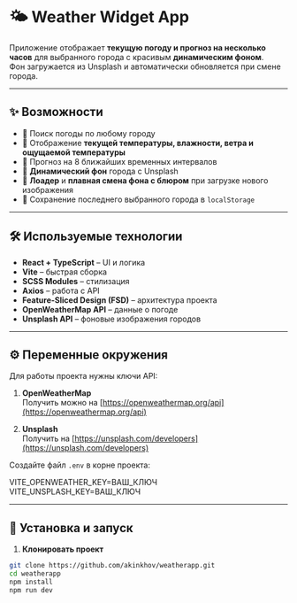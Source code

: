 # 🌤 Weather Widget App

Приложение отображает **текущую погоду и прогноз на несколько часов** для выбранного города с красивым **динамическим фоном**.  
Фон загружается из Unsplash и автоматически обновляется при смене города.

---

## ✨ Возможности

- 🔹 Поиск погоды по любому городу  
- 🔹 Отображение **текущей температуры, влажности, ветра и ощущаемой температуры**  
- 🔹 Прогноз на 8 ближайших временных интервалов  
- 🔹 **Динамический фон** города с Unsplash  
- 🔹 **Лоадер** и **плавная смена фона с блюром** при загрузке нового изображения  
- 🔹 Сохранение последнего выбранного города в `localStorage`  

---

## 🛠 Используемые технологии

- **React + TypeScript** – UI и логика
- **Vite** – быстрая сборка
- **SCSS Modules** – стилизация
- **Axios** – работа с API
- **Feature-Sliced Design (FSD)** – архитектура проекта
- **OpenWeatherMap API** – данные о погоде
- **Unsplash API** – фоновые изображения городов

---

## ⚙️ Переменные окружения

Для работы проекта нужны ключи API:  

1. **OpenWeatherMap**  
   Получить можно на [https://openweathermap.org/api](https://openweathermap.org/api)  

2. **Unsplash**  
   Получить на [https://unsplash.com/developers](https://unsplash.com/developers)

Создайте файл `.env` в корне проекта:

VITE_OPENWEATHER_KEY=ВАШ_КЛЮЧ
VITE_UNSPLASH_KEY=ВАШ_КЛЮЧ

---

## 🚀 Установка и запуск

1. **Клонировать проект**

```bash
git clone https://github.com/akinkhov/weatherapp.git
cd weatherapp
npm install
npm run dev